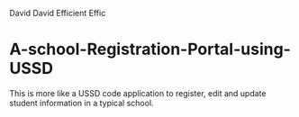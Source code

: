 David David Efficient Effic
# A-school-Registration-Portal-using-USSD
This is more like a USSD code application to register, edit and update student information in a typical school.
